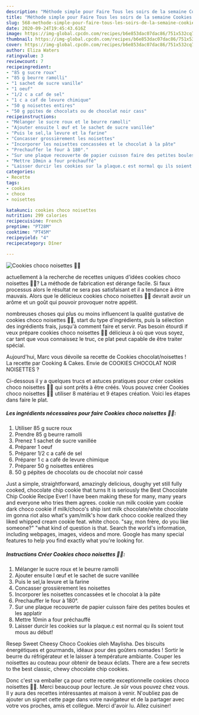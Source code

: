 ```yaml
---
description: "Méthode simple pour Faire Tous les soirs de la semaine Cookies choco noisettes 🍪🍫"
title: "Méthode simple pour Faire Tous les soirs de la semaine Cookies choco noisettes 🍪🍫"
slug: 568-methode-simple-pour-faire-tous-les-soirs-de-la-semaine-cookies-choco-noisettes
date: 2020-09-24T19:45:43.616Z
image: https://img-global.cpcdn.com/recipes/b6e853dac07dac86/751x532cq70/cookies-choco-noisettes-🍪🍫-photo-principale-de-la-recette.jpg
thumbnail: https://img-global.cpcdn.com/recipes/b6e853dac07dac86/751x532cq70/cookies-choco-noisettes-🍪🍫-photo-principale-de-la-recette.jpg
cover: https://img-global.cpcdn.com/recipes/b6e853dac07dac86/751x532cq70/cookies-choco-noisettes-🍪🍫-photo-principale-de-la-recette.jpg
author: Eliza Waters
ratingvalue: 3
reviewcount: 7
recipeingredient:
- "85 g sucre roux"
- "85 g beurre ramolli"
- "1 sachet de sucre vanille"
- "1 oeuf"
- "1/2 c a caf de sel"
- "1 c a caf de levure chimique"
- "50 g noisettes entires"
- "50 g ppites de chocolats ou de chocolat noir cass"
recipeinstructions:
- "Mélanger le sucre roux et le beurre ramolli"
- "Ajouter ensuite l œuf et le sachet de sucre vanillée"
- "Puis le sel,la levure et la farine"
- "Concasser grossièrement les noisettes"
- "Incorporer les noisettes concassées et le chocolat à la pâte"
- "Prechauffer le four à 180°."
- "Sur une plaque recouverte de papier cuisson faire des petites boules et les applatir"
- "Mettre 10min a four préchauffé"
- "Laisser durcir les cookies sur la plaque.c est normal qu ils soient tout mous au début!"
categories:
- Recette
tags:
- cookies
- choco
- noisettes

katakunci: cookies choco noisettes 
nutrition: 299 calories
recipecuisine: French
preptime: "PT28M"
cooktime: "PT45M"
recipeyield: "4"
recipecategory: Dîner

---
```



![Cookies choco noisettes 🍪🍫](https://img-global.cpcdn.com/recipes/b6e853dac07dac86/751x532cq70/cookies-choco-noisettes-🍪🍫-photo-principale-de-la-recette.jpg)

actuellement à la recherche de recettes uniques d'idées cookies choco noisettes 🍪🍫? La méthode de fabrication est dérange facile. Si faux processus alors le résultat ne sera pas satisfaisant et il a tendance à être mauvais. Alors que le délicieux cookies choco noisettes 🍪🍫 devrait avoir un arôme et un goût qui pouvoir provoquer notre appétit.

nombreuses choses qui plus ou moins influencent la qualité gustative de cookies choco noisettes 🍪🍫, start du type d'ingrédients, puis la sélection des ingrédients frais, jusqu'à comment faire et servir. Pas besoin étourdi if veux prépare cookies choco noisettes 🍪🍫 délicieux à où que vous soyez, car tant que vous connaissez le truc, ce plat peut capable de être traiter spécial.

Aujourd&#39;hui, Marc vous dévoile sa recette de Cookies chocolat/noisettes ! La recette par Cooking &amp; Cakes. Envie de COOKIES CHOCOLAT NOIR NOISETTES ?


Ci-dessous il y a quelques trucs et astuces pratiques pour créer cookies choco noisettes 🍪🍫 qui sont prêts à être créés. Vous pouvez créer Cookies choco noisettes 🍪🍫 utiliser 8 matériau et 9 étapes création. Voici les étapes dans faire le plat.

<!--inarticleads1-->

##### Les ingrédients nécessaires pour faire Cookies choco noisettes 🍪🍫:

1. Utiliser 85 g sucre roux
1. Prendre 85 g beurre ramolli
1. Prenez 1 sachet de sucre vanillée
1. Préparer 1 oeuf
1. Préparer 1/2 c a café de sel
1. Préparer 1 c a café de levure chimique
1. Préparer 50 g noisettes entières
1.  50 g pépites de chocolats ou de chocolat noir cassé


Just a simple, straightforward, amazingly delicious, doughy yet still fully cooked, chocolate chip cookie that turns It is seriously the Best Chocolate Chip Cookie Recipe Ever! I have been making these for many, many years and everyone who tries them agrees. cookie run milk cookie yam cookie dark choco cookie if milk/choco&#39;s ship isnt milk chocolate/white chocolate im gonna riot also what&#39;s yam/milk&#39;s how dark choco cookie realized they liked whipped cream cookie feat. white choco. &#34;say, mon frère, do you like someone?&#34; &#34;what kind of question is that. Search the world&#39;s information, including webpages, images, videos and more. Google has many special features to help you find exactly what you&#39;re looking for. 

<!--inarticleads2-->

##### Instructions Créer Cookies choco noisettes 🍪🍫:

1. Mélanger le sucre roux et le beurre ramolli
1. Ajouter ensuite l œuf et le sachet de sucre vanillée
1. Puis le sel,la levure et la farine
1. Concasser grossièrement les noisettes
1. Incorporer les noisettes concassées et le chocolat à la pâte
1. Prechauffer le four à 180°.
1. Sur une plaque recouverte de papier cuisson faire des petites boules et les applatir
1. Mettre 10min a four préchauffé
1. Laisser durcir les cookies sur la plaque.c est normal qu ils soient tout mous au début!


Resep Sweet Cheesy Choco Cookies oleh Maylisha. Des biscuits énergétiques et gourmands, idéaux pour des goûters nomades ! Sortir le beurre du réfrigérateur et le laisser à température ambiante. Couper les noisettes au couteau pour obtenir de beaux éclats. There are a few secrets to the best classic, chewy chocolate chip cookies. 


Donc c'est va emballer ça pour cette recette exceptionnelle cookies choco noisettes 🍪🍫. Merci beaucoup pour lecture. Je sûr vous pouvez chez vous. Il y aura des recettes  intéressantes at maison à venir. N'oubliez pas de ajouter un signet cette page dans votre navigateur et de la partager avec votre vos proches, amis et collègue. Merci d'avoir lu. Allez cuisiner!
